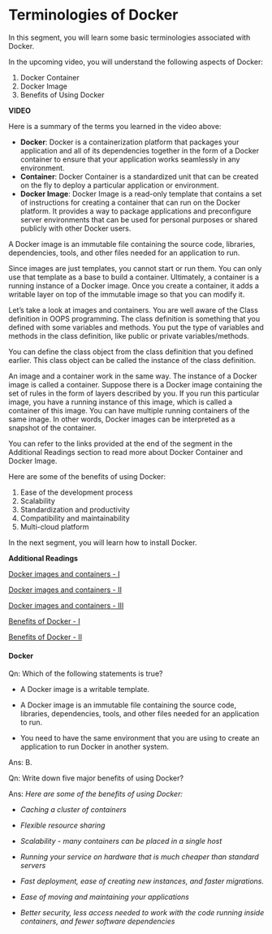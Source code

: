 # Terminologies of Docker

In this segment, you will learn some basic terminologies associated with Docker. 

In the upcoming video, you will understand the following aspects of Docker:

1.  Docker Container
2.  Docker Image
3.  Benefits of Using Docker

**VIDEO**

Here is a summary of the terms you learned in the video above:

-   **Docker**: Docker is a containerization platform that packages your application and all of its dependencies together in the form of a Docker container to ensure that your application works seamlessly in any environment.
-   **Container**: Docker Container is a standardized unit that can be created on the fly to deploy a particular application or environment.
-   **Docker Image**: Docker Image is a read-only template that contains a set of instructions for creating a container that can run on the Docker platform. It provides a way to package applications and preconfigure server environments that can be used for personal purposes or shared publicly with other Docker users.

A Docker image is an immutable file containing the source code, libraries, dependencies, tools, and other files needed for an application to run.

Since images are just templates, you cannot start or run them. You can only use that template as a base to build a container. Ultimately, a container is a running instance of a Docker image. Once you create a container, it adds a writable layer on top of the immutable image so that you can modify it.

Let’s take a look at images and containers. You are well aware of the Class definition in OOPS programming. The class definition is something that you defined with some variables and methods. You put the type of variables and methods in the class definition, like public or private variables/methods. 
  
You can define the class object from the class definition that you defined earlier. This class object can be called the instance of the class definition. 
  
An image and a container work in the same way. The instance of a Docker image is called a container. Suppose there is a Docker image containing the set of rules in the form of layers described by you. If you run this particular image, you have a running instance of this image, which is called a container of this image. You can have multiple running containers of the same image. In other words, Docker images can be interpreted as a snapshot of the container.
  
You can refer to the links provided at the end of the segment in the Additional Readings section to read more about Docker Container and Docker Image.

Here are some of the benefits of using Docker:

1.  Ease of the development process
2.  Scalability
3.  Standardization and productivity
4.  Compatibility and maintainability
5.  Multi-cloud platform

In the next segment, you will learn how to install Docker.

**Additional Readings**

[Docker images and containers - I](https://searchitoperations.techtarget.com/definition/Docker-image)

[Docker images and containers - II](https://jfrog.com/knowledge-base/a-beginners-guide-to-understanding-and-building-docker-images/#:~:text=A%20Docker%20image%20is%20a,publicly%20with%20other%20Docker%20users.)

[Docker images and containers - III](https://phoenixnap.com/kb/docker-image-vs-container)

[Benefits of Docker - I](https://dzone.com/articles/top-10-benefits-of-using-docker)

[Benefits of Docker - II](https://www.microfocus.com/documentation/enterprise-developer/ed40/ES-WIN/GUID-F5BDACC7-6F0E-4EBB-9F62-E0046D8CCF1B.html)

#### Docker

Qn: Which of the following statements is true?

- A Docker image is a writable template.

- A Docker image is an immutable file containing the source code, libraries, dependencies, tools, and other files needed for an application to run.

- You need to have the same environment that you are using to create an application to run Docker in another system.

Ans: B.

Qn: Write down five major benefits of using Docker?

Ans: *Here are some of the benefits of using Docker:*

- *Caching a cluster of containers*

- *Flexible resource sharing*

- *Scalability - many containers can be placed in a single host*

- *Running your service on hardware that is much cheaper than standard servers*

- *Fast deployment, ease of creating new instances, and faster migrations.*

- *Ease of moving and maintaining your applications*

- *Better security, less access needed to work with the code running inside containers, and fewer software dependencies*
